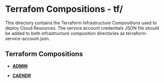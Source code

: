 # Terrafom Compositions - tf/

This directory contains the Terraform Infrastructure Compositions used to deploy Cloud Resources. The service account credentials JSON file should be added to both infrastructure composition directories as terraform-service-account.json.

## Terraform Compositions

- 	[__ADMIN__](admin/README.md)

- 	[__CAENDR__](caendr/README.md)
